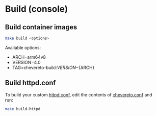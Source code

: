 # Build (console)

## Build container images

```sh
make build <options>
```

Available options:

* ARCH=arm64v8
* VERSION=4.0
* TAG=chevereto-build:${VERSION}-${ARCH}

## Build httpd.conf

To build your custom [httpd.conf](../../httpd.conf), edit the contents of [chevereto.conf](../../chevereto.conf) and run:

```sh
make build-httpd
```
